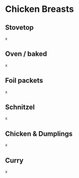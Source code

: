 # Chicken Breasts

## Stovetop
```
x
```

## Oven / baked
```
x
```

## Foil packets
```
x
```

## Schnitzel
```
x
```

## Chicken & Dumplings
```
x
```

## Curry
```
x
```
